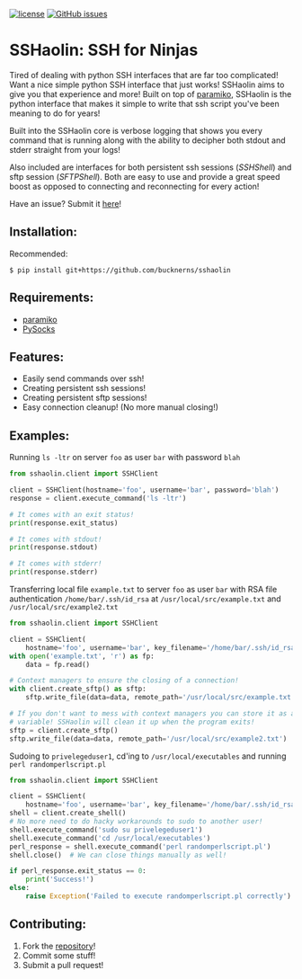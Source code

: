 [![license](https://img.shields.io/github/license/bucknerns/sshaolin.svg?maxAge=2592000)](https://github.com/bucknerns/sshaolin/blob/master/LICENSE)
[![GitHub issues](https://img.shields.io/github/issues-raw/bucknerns/sshaolin.svg?maxAge=2592000)]()

# SSHaolin: SSH for Ninjas

Tired of dealing with python SSH interfaces that are far too complicated!
Want a nice simple python SSH interface that just works!
SSHaolin aims to give you that experience and more!
Built on top of [paramiko](https://github.com/paramiko/paramiko),
SSHaolin is the python interface that makes it simple to write that ssh script
you've been meaning to do for years!

Built into the SSHaolin core is verbose logging that shows you every
command that is running along with the ability to decipher both stdout and
stderr straight from your logs!

Also included are interfaces for both persistent ssh sessions (_SSHShell_) and
sftp session (_SFTPShell_). Both are easy to use and provide a great speed
boost as opposed to connecting and reconnecting for every action!

Have an issue? Submit it [here](https://github.com/bucknerns/sshaolin/issues)!

## Installation:

Recommended:
```
$ pip install git+https://github.com/bucknerns/sshaolin
```

## Requirements:

* [paramiko](https://github.com/paramiko/paramiko)
* [PySocks](https://github.com/Anorov/PySocks)

## Features:

* Easily send commands over ssh!
* Creating persistent ssh sessions!
* Creating persistent sftp sessions!
* Easy connection cleanup! (No more manual closing!)

## Examples:

Running `ls -ltr` on server `foo` as user `bar` with password `blah`
```python
from sshaolin.client import SSHClient

client = SSHClient(hostname='foo', username='bar', password='blah')
response = client.execute_command('ls -ltr')

# It comes with an exit status!
print(response.exit_status)

# It comes with stdout!
print(response.stdout)

# It comes with stderr!
print(response.stderr)
```

Transferring local file `example.txt` to server `foo` as user `bar` with RSA
file authentication `/home/bar/.ssh/id_rsa` at `/usr/local/src/example.txt` and
`/usr/local/src/example2.txt`
```python
from sshaolin.client import SSHClient

client = SSHClient(
    hostname='foo', username='bar', key_filename='/home/bar/.ssh/id_rsa')
with open('example.txt', 'r') as fp:
    data = fp.read()

# Context managers to ensure the closing of a connection!
with client.create_sftp() as sftp:
    sftp.write_file(data=data, remote_path='/usr/local/src/example.txt')

# If you don't want to mess with context managers you can store it as a
# variable! SSHaolin will clean it up when the program exits!
sftp = client.create_sftp()
sftp.write_file(data=data, remote_path='/usr/local/src/example2.txt')
```

Sudoing to `privelegeduser1`, cd'ing to `/usr/local/executables` and running
`perl randomperlscript.pl`
```python
from sshaolin.client import SSHClient

client = SSHClient(
    hostname='foo', username='bar', key_filename='/home/bar/.ssh/id_rsa')
shell = client.create_shell()
# No more need to do hacky workarounds to sudo to another user!
shell.execute_command('sudo su privelegeduser1')
shell.execute_command('cd /usr/local/executables')
perl_response = shell.execute_command('perl randomperlscript.pl')
shell.close()  # We can close things manually as well!

if perl_response.exit_status == 0:
    print('Success!')
else:
    raise Exception('Failed to execute randomperlscript.pl correctly')
```

## Contributing:
1. Fork the [repository](https://github.com/bucknerns/sshaolin)!
2. Commit some stuff!
3. Submit a pull request!
